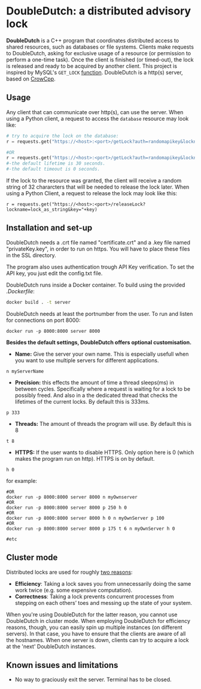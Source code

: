 # DoubleDutch: a distributed advisory lock

**DoubleDutch** is a C++ program that coordinates distributed access to shared resources, such as databases or file systems. Clients make requests to DoubleDutch, asking for exclusive usage of a resource (or permission to perform a one-time task). Once the client is finished (or timed-out), the lock is released and ready to be acquired by another client. This project is inspired by MySQL's `GET_LOCK` [function](https://dev.mysql.com/doc/refman/5.7/en/locking-functions.html#function_get-lock). DoubleDutch is a http(s) server, based on [CrowCpp](https://github.com/CrowCpp/crow/tree/master). 


## Usage
Any client that can communicate over http(s), can use the server. When using a Python client, a request to access the `database` resource may look like:
```python
# try to acquire the lock on the database:
r = requests.get("https://<host>:<port>/getLock?auth=randomapikey&lockname=lock_as_string&timeout=3&lifetime=20")

#OR
r = requests.get("https://<host>:<port>/getLock?auth=randomapikey&lockname=lock_as_string")
#-the default lifetime is 30 seconds.
#-the default timeout is 0 seconds.

```
 If the lock to the resource was granted, the client will receive a random string of 32 chararcters that will be needed to release the lock later.
 When using a Python Client, a request to release the lock may look like this:
```
r = requests.get("https://<host>:<port>/releaseLock?lockname=lock_as_string&key="+key)
```
  
## Installation and set-up
DoubleDutch needs a .crt file named "certificate.crt" and a .key file named "privateKey.key", in order to run on https.
You will have to place these files in the SSL directory.

The program also uses authentication trough API Key verification. To set the API key, you just edit the config.txt file.

DoubleDutch runs inside a Docker container. To build using the provided _.Dockerfile_:
```bash
docker build . -t server
```
DoubleDutch needs at least the portnumber from the user.
To run and listen for connections on port 8000:
```
docker run -p 8000:8000 server 8000
```
**Besides the default settings, DoubleDutch offers optional customisation.**

- **Name:** Give the server your own name. This is especially usefull when you want to use multiple servers for different applications.

```
n myServerName
```

- **Precision:** this effects the amount of time a thread sleeps(ms) in between cycles. Specifically where a request is waiting for a lock to be possibly freed. And also in a  the dedicated thread that checks the lifetimes of the current locks. By default this is 333ms.

```
p 333
```

- **Threads:** The amount of threads the program will use. By default this is 8

```
t 8
```

- **HTTPS:** If the user wants to disable HTTPS. Only option here is 0 (which makes the program run on http). HTTPS is on by default.

```
h 0
```

for example:
```
#OR
docker run -p 8000:8000 server 8000 n myOwnserver
#OR
docker run -p 8000:8000 server 8000 p 250 h 0
#OR
docker run -p 8000:8000 server 8000 h 0 n myOwnServer p 100
#OR
docker run -p 8000:8000 server 8000 p 175 t 6 n myOwnServer h 0

#etc
```


## Cluster mode
Distributed locks are used for roughly [two reasons](https://martin.kleppmann.com/2016/02/08/how-to-do-distributed-locking.html):
- **Efficiency**: Taking a lock saves you from unnecessarily doing the same work twice (e.g. some expensive computation).
- **Correctness**: Taking a lock prevents concurrent processes from stepping on each others’ toes and messing up the state of your system.  

When you're using DoubleDutch for the latter reason, you cannot use DoubleDutch in cluster mode. When employing DoubleDutch for efficiency reasons, though, you can easily spin up multiple instances (on different servers). In that case, you have to ensure that the clients are aware of all the hostnames. When one server is down, clients can try to acquire a lock at the 'next' DoubleDutch instances. 

## Known issues and limitations
- No way to graciously exit the server. Terminal has to be closed.
